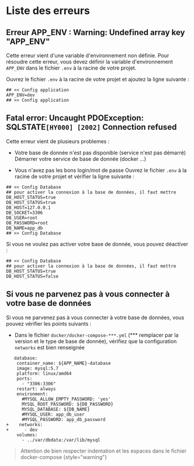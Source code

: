 # Liste des erreurs

## Erreur APP_ENV : Warning: Undefined array key "APP_ENV"

Cette erreur vient d'une variable d'environnement non définie. 
Pour résoudre cette erreur, vous devez définir la variable d'environnement `APP_ENV` dans le fichier `.env` à la racine de votre projet.

Ouvrez le fichier `.env` à la racine de votre projet et ajoutez la ligne suivante :

````
## << Config application
APP_ENV=dev
## >> Config application
````

## Fatal error: Uncaught PDOException: SQLSTATE`[HY000] [2002]` Connection refused

Cette erreur vient de plusieurs problemes : 

- Votre base de donnée n'est pas disponible (service n'est pas démarré)
Démarrer votre service de base de donnée (docker ...)

- Vous n'avez pas les bons login/mot de passe
Ouvrez le fichier `.env` à la racine de votre projet et vérifier la ligne suivante :

````
## << Config Database
## pour activer la connexion à la base de données, il faut mettre DB_HOST_STATUS=true
DB_HOST_STATUS=true
DB_HOST=127.0.0.1
DB_SOCKET=3306
DB_USER=root
DB_PASSWORD=root
DB_NAME=app_db
## >> Config Database
````

Si vous ne voulez pas activer votre base de donnée, vous pouvez déactiver : 

````
## << Config Database
## pour activer la connexion à la base de données, il faut mettre DB_HOST_STATUS=true
DB_HOST_STATUS=false
````

## Si vous ne parvenez pas à vous connecter à votre base de données

Si vous ne parvenez pas à vous connecter à votre base de données, vous pouvez vérifier les points suivants :

- Dans le fichier `docker/docker-compose-***.yml` (*** remplacer par la version et le type de base de donnée), vérifiez que la configuration `networks` est bien renseignée

````
   database:
    container_name: ${APP_NAME}-database
    image: mysql:5.7
    platform: linux/amd64
    ports:
      - "3306:3306"
    restart: always
    environment:
      #MYSQL_ALLOW_EMPTY_PASSWORD: 'yes'
      MYSQL_ROOT_PASSWORD: ${DB_PASSWORD}
      MYSQL_DATABASE: ${DB_NAME}
      #MYSQL_USER: app_db_user
      #MYSQL_PASSWORD: app_db_password
+    networks:
+      - dev
    volumes:
      - ../var/dbdata:/var/lib/mysql
````

> Attention de bien respecter indentation et les espaces dans le fichier docker-compose
> {style="warning"}
  